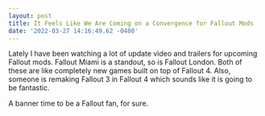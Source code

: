 ```yaml
--- 
layout: post 
title: It Feels Like We Are Coming on a Convergence for Fallout Mods 
date: '2022-03-27 14:16:49.62 -0400' 
--- 
```

Lately I have been watching a lot of update video and trailers for upcoming Fallout mods. Fallout Miami is a 
standout, so is Fallout London. Both of these are like completely new games built on top of Fallout 4. Also, 
someone is remaking Fallout 3 in Fallout 4 which sounds like it is going to be fantastic.

A banner time to be a Fallout fan, for sure. 
